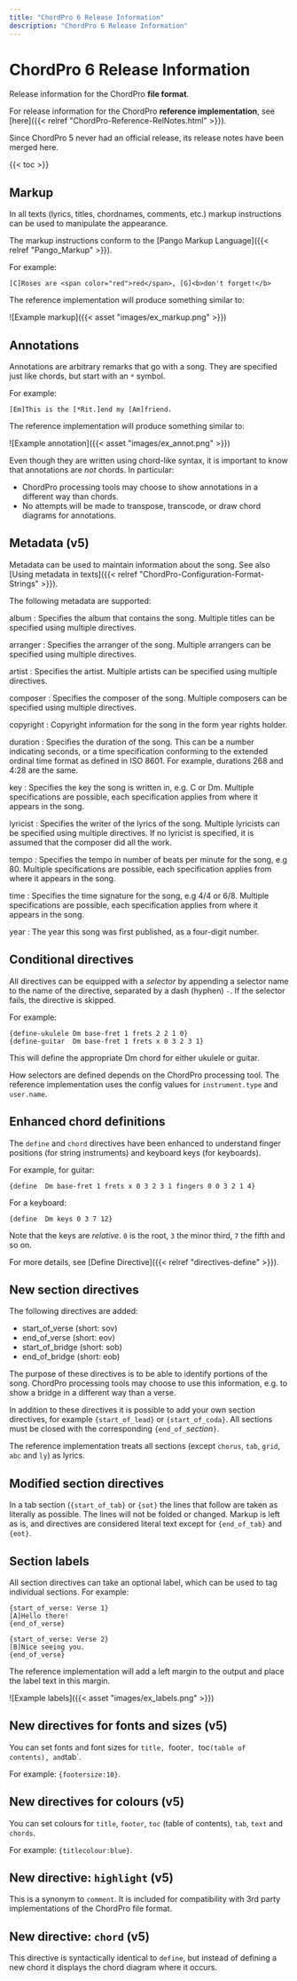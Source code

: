 ```yaml
---
title: "ChordPro 6 Release Information"
description: "ChordPro 6 Release Information"
---
```


# ChordPro 6 Release Information

Release information for the ChordPro __file format__.

For release information for the ChordPro __reference implementation__, see
[here]({{< relref "ChordPro-Reference-RelNotes.html" >}}).

Since ChordPro 5 never had an official release, its release notes have
been merged here.

{{< toc >}}

## Markup

In all texts (lyrics, titles, chordnames, comments, etc.) markup
instructions can be used to manipulate the appearance.

The markup instructions conform to the [Pango Markup
Language]({{< relref "Pango_Markup" >}}).

For example:

    [C]Roses are <span color="red">red</span>, [G]<b>don't forget!</b>
	
The reference implementation will produce something similar to:

![Example markup]({{< asset "images/ex_markup.png" >}})

## Annotations

Annotations are arbitrary remarks that go with a song. They are
specified just like chords, but start with an `*` symbol.

For example:

    [Em]This is the [*Rit.]end my [Am]friend.

The reference implementation will produce something similar to:

![Example annotation]({{< asset "images/ex_annot.png" >}})

Even though they are written using chord-like syntax, it is important
to know that annotations are _not_ chords. In particular:

- ChordPro processing tools may choose to show annotations in a
  different way than chords.
- No attempts will be made to transpose, transcode, or draw chord
  diagrams for annotations.

## Metadata (v5)

Metadata can be used to maintain information about the song.
See also [Using metadata in texts]({{< relref "ChordPro-Configuration-Format-Strings" >}}).

The following metadata are supported:

album
: Specifies the album that contains the song.
Multiple titles can be specified using multiple directives.

arranger
: Specifies the arranger of the song.
Multiple arrangers can be specified using multiple directives.

artist
: Specifies the artist.
Multiple artists can be specified using multiple directives.

composer
: Specifies the composer of the song.
Multiple composers can be specified using multiple directives.

copyright
: Copyright information for the song in the form year rights holder.

duration
: Specifies the duration of the song. This can be a number indicating seconds, or a time specification conforming to the extended ordinal time format as defined in ISO 8601.
For example, durations 268 and 4:28 are the same.

key
: Specifies the key the song is written in, e.g. C or Dm.
Multiple specifications are possible, each specification applies from where it appears in the song.

lyricist
: Specifies the writer of the lyrics of the song.
Multiple lyricists can be specified using multiple directives.
If no lyricist is specified, it is assumed that the composer did all the work.

tempo
: Specifies the tempo in number of beats per minute for the song, e.g 80.
Multiple specifications are possible, each specification applies from where it appears in the song.

time
: Specifies the time signature for the song, e.g 4/4 or 6/8.
Multiple specifications are possible, each specification applies from where it appears in the song.

year
: The year this song was first published, as a four-digit number.

## Conditional directives

All directives can be equipped with a _selector_ by appending a
selector name to the name of the directive, separated by a dash (hyphen) `-`.
If the selector fails, the directive is skipped.

For example:

    {define-ukulele Dm base-fret 1 frets 2 2 1 0}
    {define-guitar  Dm base-fret 1 frets x 0 3 2 3 1}

This will define the appropriate Dm chord for either ukulele or
guitar.

How selectors are defined depends on the ChordPro processing tool. The
reference implementation uses the config values for `instrument.type`
and `user.name`.

## Enhanced chord definitions

The `define` and `chord` directives have been enhanced to understand
finger positions (for string instruments) and keyboard keys (for
keyboards).

For example, for guitar:

    {define  Dm base-fret 1 frets x 0 3 2 3 1 fingers 0 0 3 2 1 4}

For a keyboard:

    {define  Dm keys 0 3 7 12}

Note that the keys are _relative_. `0` is the root, `3` the minor
third, `7` the fifth and so on.

For more details, see [Define Directive]({{< relref "directives-define" >}}).

## New section directives

The following directives are added:

* start_of_verse (short: sov)
* end_of_verse (short: eov)
* start_of_bridge (short: sob)
* end_of_bridge (short: eob)

The purpose of these directives is to be able to identify portions of
the song. ChordPro processing tools may choose to use this
information, e.g. to show a bridge in a different way than a verse.

In addition to these directives it is possible to add your own section
directives, for example `{start_of_lead}` or `{start_of_coda}`. All
sections must be closed with the corresponding `{end_of_`*section*`}`.

The reference implementation treats all sections (except `chorus`,
`tab`, `grid`, `abc` and `ly`) as lyrics.

## Modified section directives

In a tab section (`{start_of_tab}` or `{sot}` the lines that follow
are taken as literally as possible. The lines will not be folded or
changed. Markup is left as is, and directives are considered literal
text except for `{end_of_tab}` and `{eot}`.

## Section labels

All section directives can take an optional label, which can be used
to tag individual sections. For example:

````
{start_of_verse: Verse 1}
[A]Hello there!
{end_of_verse}
 
{start_of_verse: Verse 2}
[B]Nice seeing you.
{end_of_verse}
````

The reference implementation will add a left margin to the output and
place the label text in this margin.

![Example labels]({{< asset "images/ex_labels.png" >}})

## New directives for fonts and sizes (v5)

You can set fonts and font sizes for `title, `footer`, `toc`
(table of contents), and `tab`.

For example: `{footersize:10}`.

## New directives for colours (v5)

You can set colours for `title`, `footer`, `toc`
(table of contents), `tab`, `text` and `chords`.

For example: `{titlecolour:blue}`.

## New directive: `highlight` (v5)

This is a synonym to `comment`. It is included for compatibility with
3rd party implementations of the ChordPro file format.


## New directive: `chord` (v5)

This directive is syntactically identical to `define`, but instead of
defining a new chord it displays the chord diagram where it occurs.
